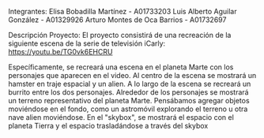 Integrantes:
Elisa Bobadilla Martínez - A01733203
Luis Alberto Aguilar González - A01329926
Arturo Montes de Oca Barrios - A01732697

Descripción Proyecto:
El proyecto consistirá de una recreación de la siguiente escena de
la serie de televisión iCarly:
https://youtu.be/TG0vk6EHCRU

Específicamente, se recreará una escena en el planeta Marte
con los personajes que aparecen en el video. Al centro de la escena
se mostrará un hamster en traje espacial y un alien. A lo largo
de la escena se recreará un burrito entre los dos personajes.
Alrededor de los personajes se mostrará un terreno representativo
del planeta Marte. Pensábamos agregar objetos moviéndose en el fondo,
como un astromóvil explorando el terreno u otra nave alien 
moviéndose. En el "skybox", se mostrará el espacio con el planeta
Tierra y el espacio trasladándose a través del skybox
